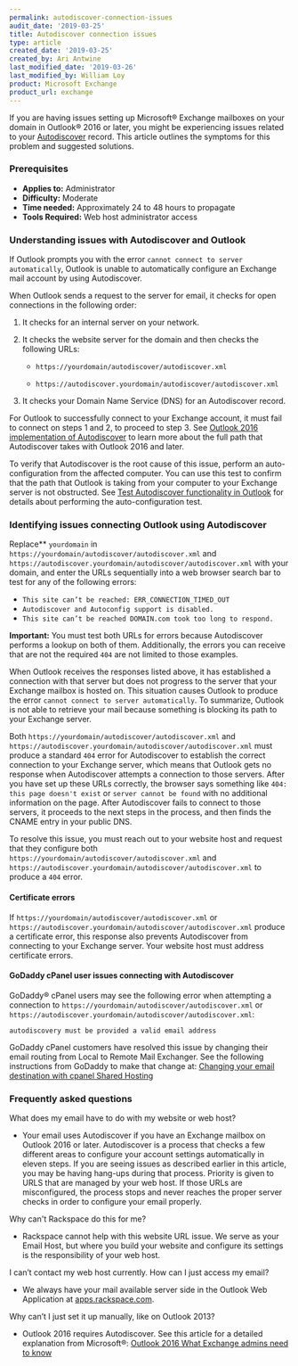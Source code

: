 ```yaml
---
permalink: autodiscover-connection-issues
audit_date: '2019-03-25'
title: Autodiscover connection issues
type: article
created_date: '2019-03-25'
created_by: Ari Antwine
last_modified_date: '2019-03-26'
last_modified_by: William Loy
product: Microsoft Exchange
product_url: exchange
---
```


If you are having issues setting up Microsoft&reg; Exchange mailboxes on your domain in Outlook&reg; 2016 or later, you might be experiencing issues related to your [Autodiscover](/support/how-to/dns-record-definitions/#cname-record) record. This article outlines the symptoms for this problem and suggested solutions.

### Prerequisites

- **Applies to:** Administrator
- **Difficulty:** Moderate
- **Time needed:** Approximately 24 to 48 hours to propagate
- **Tools Required:** Web host administrator access

### Understanding issues with Autodiscover and Outlook

If Outlook prompts you with the error `cannot connect to server automatically`, Outlook is unable to automatically configure an Exchange mail account by using Autodiscover.

When Outlook sends a request to the server for email, it checks for open connections in the following order:

1. It checks for an internal server on your network.
2. It checks the website server for the domain and then checks the following URLs:

     - `https://yourdomain/autodiscover/autodiscover.xml`

     - `https://autodiscover.yourdomain/autodiscover/autodiscover.xml`

3. It checks your Domain Name Service (DNS) for an Autodiscover record.

For Outlook to successfully connect to your Exchange account, it must fail to connect on steps 1 and 2, to proceed to step 3. See [Outlook 2016 implementation of Autodiscover](https://support.microsoft.com/en-us/help/3211279/outlook-2016-implementation-of-autodiscover) to learn more about the full path that Autodiscover takes with Outlook 2016 and later.

To verify that Autodiscover is the root cause of this issue, perform an auto-configuration from the affected computer. You can use this test to confirm that the path that Outlook is taking from your computer to your Exchange server is not obstructed.
See [Test Autodiscover functionality in Outlook](/support/how-to/set-up-autodiscover-for-outlook/) for details about performing the auto-configuration test.


### Identifying issues connecting Outlook using Autodiscover

Replace** `yourdomain` in `https://yourdomain/autodiscover/autodiscover.xml` and
`https://autodiscover.yourdomain/autodiscover/autodiscover.xml` with your domain, and enter the URLs sequentially into a web browser search bar to test for any of the following errors:

  - `This site can’t be reached: ERR_CONNECTION_TIMED_OUT`
  - `Autodiscover and Autoconfig support is disabled.`
  - `This site can’t be reached DOMAIN.com took too long to respond.`


 **Important:** You must test both URLs for errors because Autodiscover performs a lookup on both of them. Additionally, the errors you can receive that are not the required `404` are not limited to those examples.


When Outlook receives the responses listed above, it has established a connection with that server but does not progress to the server that your Exchange mailbox is hosted on. This situation causes Outlook to produce the error `cannot connect to server automatically`. To summarize, Outlook is not able to retrieve your mail because something is blocking its path to your Exchange server.

Both `https://yourdomain/autodiscover/autodiscover.xml` and `https://autodiscover.yourdomain/autodiscover/autodiscover.xml` must produce a standard `404` error for Autodiscover to establish the correct connection to your Exchange server, which means that Outlook gets no response when Autodiscover attempts a connection to those servers. After you have set up these URLs correctly, the browser says something like `404: this page doesn't exist` or `server cannot be found` with no additional information on the page. After Autodiscover fails to connect to those servers, it proceeds to the next steps in the process, and then finds the CNAME entry in your public DNS.

To resolve this issue, you must reach out to your website host and request that they configure both `https://yourdomain/autodiscover/autodiscover.xml` and `https://autodiscover.yourdomain/autodiscover/autodiscover.xml` to produce a `404` error.

#### Certificate errors

If `https://yourdomain/autodiscover/autodiscover.xml` or `https://autodiscover.yourdomain/autodiscover/autodiscover.xml` produce a certificate error, this response also prevents Autodiscover from connecting to your Exchange server. Your website host must address certificate errors.


#### GoDaddy cPanel user issues connecting with Autodiscover

GoDaddy&reg; cPanel users may see the following error when attempting a connection to `https://yourdomain/autodiscover/autodiscover.xml` or `https://autodiscover.yourdomain/autodiscover/autodiscover.xml`:

    autodiscovery must be provided a valid email address

GoDaddy cPanel customers have resolved this issue by changing their email routing from Local to Remote Mail Exchanger. See the following instructions from GoDaddy to make that change at: [Changing your email destination with cpanel Shared Hosting](https://www.godaddy.com/help/changing-your-email-destination-with-cpanel-shared-hosting-12380)


### Frequently asked questions

What does my email have to do with my website or web host?

  - Your email uses Autodiscover if you have an Exchange mailbox on Outlook 2016 or later. Autodiscover is a process that checks a few different areas to configure your account settings automatically in eleven steps. If you are seeing issues as described earlier in this article, you may be having hang-ups during that process. Priority is given to URLS that are managed by your web host. If those URLs are misconfigured, the process stops and never reaches the proper server checks in order to configure your email properly.

Why can't Rackspace do this for me?

  - Rackspace cannot help with this website URL issue. We serve as your Email Host, but where you build your website and configure its settings is the responsibility of your web host.

I can’t contact my web host currently. How can I just access my email?

  - We always have your mail available server side in the Outlook Web Application at [apps.rackspace.com](https://apps.rackspace.com).

Why can’t I just set it up manually, like on Outlook 2013?

  - Outlook 2016 requires Autodiscover. See this article for a detailed explanation from Microsoft&reg;: [Outlook 2016 What Exchange admins need to know](https://blogs.technet.microsoft.com/exchange/2015/11/19/outlook-2016-what-exchange-admins-need-to-know/)
